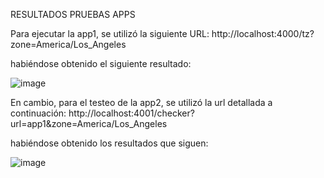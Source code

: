 RESULTADOS PRUEBAS APPS

Para ejecutar la app1, se utilizó la siguiente URL:
http://localhost:4000/tz?zone=America/Los_Angeles

habiéndose obtenido el siguiente resultado:

![image](https://github.com/user-attachments/assets/b46ef539-d9bc-421c-a912-7278ed5e8809)

En cambio, para el testeo de la app2, se utilizó la url detallada a continuación:
http://localhost:4001/checker?url=app1&zone=America/Los_Angeles

habiéndose obtenido los resultados que siguen:

![image](https://github.com/user-attachments/assets/65b07ff9-6025-4cee-a928-7ee4d4528807)

